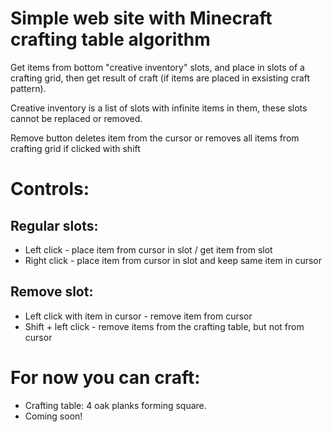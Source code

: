# Simple web site with Minecraft crafting table algorithm 

Get items from bottom "creative inventory" slots, and place in slots of a crafting grid, then get result of craft (if items are placed in exsisting craft pattern).

Creative inventory is a list of slots with infinite items in them, these slots cannot be replaced or removed.

Remove button deletes item from the cursor or removes all items from crafting grid if clicked with shift


# Controls:

## Regular slots:
- Left click - place item from cursor in slot / get item from slot
- Right click - place item from cursor in slot and keep same item in cursor

## Remove slot:
- Left click with item in cursor - remove item from cursor
- Shift + left click - remove items from the crafting table, but not from cursor


# For now you can craft: 

- Crafting table: 4 oak planks forming square.
- Coming soon!

